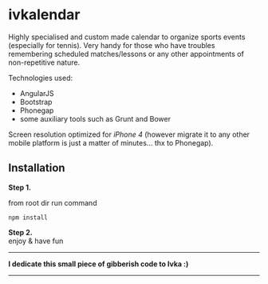 ivkalendar
=========

Highly specialised and custom made calendar to organize sports events (especially for tennis). Very handy for those who have troubles remembering scheduled matches/lessons or any other appointments of non-repetitive nature.

Technologies used:
  
 - AngularJS   
 - Bootstrap
 - Phonegap
 - some auxiliary tools such as Grunt and Bower

  
Screen resolution optimized for *iPhone 4* (however migrate it to any other mobile platform is just a matter of minutes... thx to Phonegap).

Installation
------------
**Step 1.** 

from root dir run command

    npm install
**Step 2.**     
enjoy & have fun

----------
**I dedicate this small piece of gibberish code to Ivka :)**

----------
